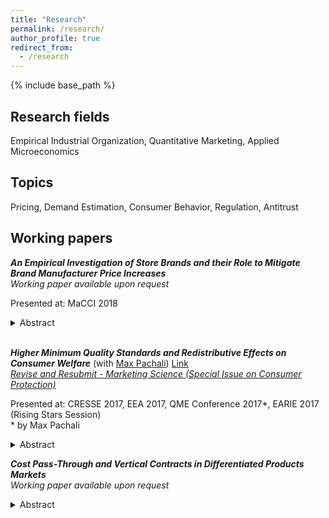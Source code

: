 ```yaml
---
title: "Research"
permalink: /research/
author_profile: true
redirect_from:
  - /research
---
```


{% include base_path %}

## Research fields

Empirical Industrial Organization, Quantitative Marketing, Applied Microeconomics

## Topics

Pricing, Demand Estimation,  Consumer Behavior, Regulation, Antitrust


## Working papers


**_An Empirical Investigation of Store Brands and their Role to Mitigate Brand Manufacturer Price Increases_**  
_Working paper available upon request_

Presented at: MaCCI 2018 
<details>
<summary>Abstract</summary>
<sub>
Using individual coffee purchase data, this paper analyzes how retailers use their store
brands to mitigate the effect of brand manufacturer wholesale price increases. This article
shows how after an asymmetric rise in wholesale prices, retailers' marginal cost of stocking
national brands increases more than those of stocking their store brand. The estimates from
a structural model of retail competition indicate that by altering their prices and margins,
retailers can divert more demand towards store brands and indeed mitigate the losses that
might have resulted if they had kept their product margins constant. As a consequence, retailers get price-sensitive customers to switch to store brands by lowering their margins.
For branded products, with a relatively larger change in marginal cost, retailers increase
their margins instead.
</sub>
</details>

   
<br>
    

**_Higher Minimum Quality Standards and Redistributive Effects on Consumer Welfare_**
(with [Max Pachali](https://sites.google.com/site/mjpachali/))  [Link](https://papers.ssrn.com/sol3/papers.cfm?abstract_id=3214249)  
_<ins>Revise and Resubmit - Marketing Science (Special Issue on Consumer Protection)</ins>_

Presented at: CRESSE 2017, EEA 2017, QME Conference 2017\*, EARIE 2017 (Rising Stars Session)  
\* by Max Pachali
<details><summary>Abstract</summary>
<sub>
This paper estimates an individual level demand model for eggs differentiated by animal welfare. Typically, after minimum quality standards for eggs are raised, the price of higher quality eggs falls. As a result, consumer welfare is redistributed from households who do not value animal welfare to households who are willing to pay a premium for animal welfare. In our analysis of German household data, we find that on average, households with higher income are willing to pay more for eggs that provide higher animal welfare. This provides evidence that higher minimum quality standards have a regressive impact. In counter-factual scenarios, we estimate the cost reduction that would be needed to offset the regressive effect, and find that as retailers' pricing power increases, the cost reduction must be higher. Finally, we consider hypothetical future scenarios that continue to increase the minimum quality standard until only the highest quality eggs remain on the market.  
</sub>
</details>



**_Cost Pass-Through and Vertical Contracts in  Differentiated Products Markets_**  
_Working paper available upon request_


<details>
<summary>Abstract</summary>
<sub>
The degree to which changes in costs are passed on to final consumer prices is a fundamental question in economics, because it determines the effectiveness of many economic policies. The magnitude of cost pass-through depends on factors such as the shape of demand, the horizontal market structure and price rigidities. This paper analyzes how differences in vertical contracts impacts the transmission of marginal cost changes in the supply chain. In particular, I simulate consumer preferences from a mixed logit demand model and compare pass-through rates under different vertical contracts induced by three types of cost shocks: product-specific, brand-specific and market-wide cost shocks. As the shape of demand is traditionally a main determinant of cost pass-through, I include further robustness checks by varying the distributional form of heterogeneity in price sensitivity across consumers.
</sub>
</details>

   
<br>



